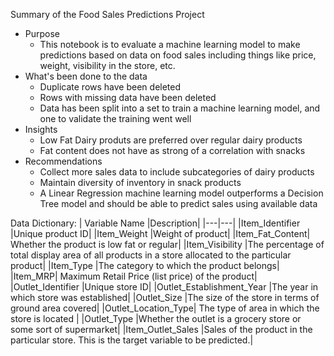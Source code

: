 Summary of the Food Sales Predictions Project
* Purpose
  * This notebook is to evaluate a machine learning model to make predictions based on data on food sales including things like price, weight, visibility in the store, etc.
* What's been done to the data
  * Duplicate rows have been deleted
  * Rows with missing data have been deleted
  * Data has been split into a set to train a machine learning model, and one to validate the training went well
* Insights
  * Low Fat Dairy produts are preferred over regular dairy products
  * Fat content does not have as strong of a correlation with snacks
* Recommendations
  * Collect more sales data to include subcategories of dairy products
  * Maintain diversity of inventory in snack products
  * A Linear Regression machine learning model outperforms a Decision Tree model and should be able to predict sales using available data

Data Dictionary:
| Variable Name	|Description|
|---|---|
|Item_Identifier	|Unique product ID|
|Item_Weight	|Weight of product|
|Item_Fat_Content|	Whether the product is low fat or regular|
|Item_Visibility	|The percentage of total display area of all products in a store allocated to the particular product|
|Item_Type	|The category to which the product belongs|
|Item_MRP|	Maximum Retail Price (list price) of the product|
|Outlet_Identifier	|Unique store ID|
|Outlet_Establishment_Year	|The year in which store was established|
|Outlet_Size	|The size of the store in terms of ground area covered|
|Outlet_Location_Type|	The type of area in which the store is located |
|Outlet_Type	|Whether the outlet is a grocery store or some sort of supermarket|
|Item_Outlet_Sales	|Sales of the product in the particular store. This is the target variable to be predicted.|